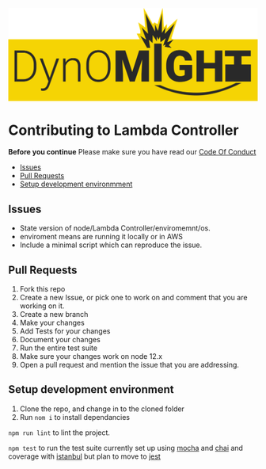 ![Lambda Controller](logo.svg)

Contributing to Lambda Controller
=================================

**Before you continue** Please make sure you have read our [Code Of Conduct](code_of_conduct.md)

-   [Issues](#issues)
-   [Pull Requests](#pull-requests)
-   [Setup development environmment](#setup-development-environment)

Issues
------

-   State version of node/Lambda Controller/enviromemnt/os.
-   enviroment means are running it locally or in AWS
-   Include a minimal script which can reproduce the issue.

Pull Requests
-------------

1.  Fork this repo
2.  Create a new Issue, or pick one to work on and comment that you are working on it. 
3.  Create a new branch
4.  Make your changes
5.  Add Tests for your changes
6.  Document your changes
7.  Run the entire test suite
8.  Make sure your changes work on node 12.x 
9.  Open a pull request and mention the issue that you are addressing. 

Setup development environment
-----------------------------

1.  Clone the repo, and change in to the cloned folder
2.  Run `nom i` to install dependancies

`npm run lint` to lint the project.

`npm test` to run the test suite currently set up using [mocha](https://mochajs.org) and [chai](https://www.chaijs.com) and coverage with [istanbul](https://istanbul.js.org) but plan to move to [jest](https://jestjs.io)
